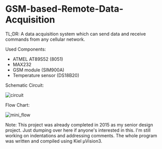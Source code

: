 # GSM-based-Remote-Data-Acquisition
TL;DR: A data acquisition system which can send data and receive commands from any cellular network.

Used Components:
  * ATMEL AT89S52 (8051)
  * MAX232
  * GSM module (SIM900A)
  * Temperature sensor (DS18B20)
 
 Schematic Circuit:
  
  ![circuit](https://user-images.githubusercontent.com/39982386/47689945-1820c180-dbba-11e8-8366-ec7fa417f371.jpg)

 Flow Chart:
  
  ![mini_flow](https://user-images.githubusercontent.com/39982386/47689976-3981ad80-dbba-11e8-82d9-77315fcddd20.PNG)

Note: This project was already completed in 2015 as my senior design project. Just dumping over here if anyone's interested in this. I'm still working on indentations and addressing comments. The whole program was written and compiled using Kiel µVision3.
